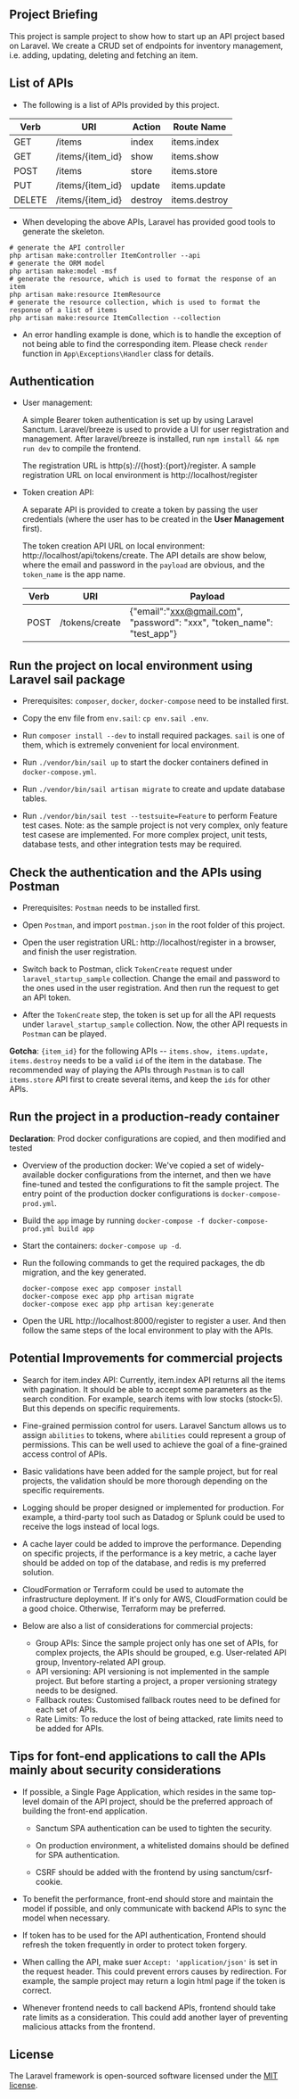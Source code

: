 ## Project Briefing

This project is sample project to show how to start up an API project based on Laravel. We create a CRUD set of endpoints for inventory management, i.e. adding, updating, deleting and fetching an item.

## List of APIs

- The following is a list of APIs provided by this project. 

| Verb   | URI              | Action  | Route Name    |
|--------|------------------|---------|---------------|
| GET    | /items           | index   | items.index   |
| GET    | /items/{item_id} | show    | items.show    |
| POST   | /items           | store   | items.store   |
| PUT    | /items/{item_id} | update  | items.update  |
| DELETE | /items/{item_id} | destroy | items.destroy |

- When developing the above APIs, Laravel has provided good tools to generate the skeleton. 

```
# generate the API controller
php artisan make:controller ItemController --api
# generate the ORM model
php artisan make:model -msf
# generate the resource, which is used to format the response of an item
php artisan make:resource ItemResource
# generate the resource collection, which is used to format the response of a list of items
php artisan make:resource ItemCollection --collection
```

- An error handling example is done, which is to handle the exception of not being able to find the corresponding item. Please check `render` function in `App\Exceptions\Handler` class for details. 

## Authentication

- User management:

    A simple Bearer token authentication is set up by using Laravel Sanctum. Laravel/breeze is used to provide a UI for user registration and management. After laravel/breeze is installed, run `npm install && npm run dev` to compile the frontend.

    The registration URL is http(s)://{host}:{port}/register. A sample registration URL on local environment is http://localhost/register

- Token creation API:

    A separate API is provided to create a token by passing the user credentials (where the user has to be created in the **User Management** first).
    
    The token creation API URL on local environment: http://localhost/api/tokens/create. The API details are show below, where the email and password in the `payload` are obvious, and the `token_name` is the app name.
    
    | Verb   | URI              | Payload    |
    |--------|------------------|------------|
    | POST    | /tokens/create  |{"email":"xxx@gmail.com", "password": "xxx", "token_name": "test_app"}|

## Run the project on local environment using Laravel sail package

- Prerequisites: `composer`, `docker`, `docker-compose` need to be installed first. 

- Copy the env file from `env.sail`: `cp env.sail .env`. 

- Run `composer install --dev` to install required packages. `sail` is one of them, which is extremely convenient for local environment.

- Run `./vendor/bin/sail up` to start the docker containers defined in `docker-compose.yml`. 

- Run `./vendor/bin/sail artisan migrate` to create and update database tables. 

- Run `./vendor/bin/sail test --testsuite=Feature` to perform Feature test cases. Note: as the sample project is not very complex, only feature test casese are implemented. For more complex project, unit tests, database tests, and other integration tests may be required.  

## Check the authentication and the APIs using Postman

- Prerequisites: `Postman` needs to be installed first. 

- Open `Postman`, and import `postman.json` in the root folder of this project.

- Open the user registration URL: http://localhost/register in a browser, and finish the user registration.

- Switch back to Postman, click `TokenCreate` request under `laravel_startup_sample` collection. Change the email and password to the ones used in the user registration. And then run the request to get an API token. 

- After the `TokenCreate` step, the token is set up for all the API requests under `laravel_startup_sample` collection. Now, the other API requests in `Postman` can be played. 

**Gotcha**: `{item_id}` for the following APIs -- `items.show, items.update, items.destroy` needs to be a valid `id` of the item in the database. The recommended way of playing the APIs through `Postman` is to call `items.store` API first to create several items, and keep the `ids` for other APIs. 

## Run the project in a production-ready container

**Declaration**: Prod docker configurations are copied, and then modified and tested

- Overview of the production docker: We've copied a set of widely-available docker configurations from the internet, and then we have fine-tuned and tested the configurations to fit the sample project. The entry point of the production docker configurations is `docker-compose-prod.yml`. 

- Build the `app` image by running `docker-compose -f docker-compose-prod.yml build app`

- Start the containers: `docker-compose up -d`. 

- Run the following commands to get the required packages, the db migration, and the key generated. 

  ```
  docker-compose exec app composer install
  docker-compose exec app php artisan migrate
  docker-compose exec app php artisan key:generate
  ```

- Open the URL http://localhost:8000/register to register a user. And then follow the same steps of the local environment to play with the APIs. 

## Potential Improvements for commercial projects

- Search for item.index API: Currently, item.index API returns all the items with pagination. It should be able to accept some parameters as the search condition. For example, search items with low stocks (stock<5). But this depends on specific requirements.

- Fine-grained permission control for users. Laravel Sanctum allows us to assign `abilities` to tokens, where `abilities` could represent a group of permissions. This can be well used to achieve the goal of a fine-grained access control of APIs. 

- Basic validations have been added for the sample project, but for real projects, the validation should be more thorough depending on the specific requirements. 

- Logging should be proper designed or implemented for production. For example, a third-party tool such as Datadog or Splunk could be used to receive the logs instead of local logs. 

- A cache layer could be added to improve the performance. Depending on specific projects, if the performance is a key metric, a cache layer should be added on top of the database, and redis is my preferred solution. 

- CloudFormation or Terraform could be used to automate the infrastructure deployment. If it's only for AWS, CloudFormation could be a good choice. Otherwise, Terraform may be preferred. 

- Below are also a list of considerations for commercial projects: 
    - Group APIs: Since the sample project only has one set of APIs, for complex projects, the APIs should be grouped, e.g. User-related API group, Inventory-related API group. 
    - API versioning: API versioning is not implemented in the sample project. But before starting a project, a proper versioning strategy needs to be designed.
    - Fallback routes: Customised fallback routes need to be defined for each set of APIs.
    - Rate Limits: To reduce the lost of being attacked, rate limits need to be added for APIs. 

## Tips for font-end applications to call the APIs mainly about security considerations

- If possible, a Single Page Application, which resides in the same top-level domain of the API project, should be the preferred approach of building the front-end application.

    - Sanctum SPA authentication can be used to tighten the security. 

    - On production environment, a whitelisted domains should be defined for SPA authentication. 

    - CSRF should be added with the frontend by using sanctum/csrf-cookie. 

- To benefit the performance, front-end should store and maintain the model if possible, and only communicate with backend APIs to sync the model when necessary. 

- If token has to be used for the API authentication, Frontend should refresh the token frequently in order to protect token forgery. 

- When calling the API, make suer `Accept: 'application/json'` is set in the request header. This could prevent errors causes by redirection. For example, the sample project may return a login html page if the token is correct. 

- Whenever frontend needs to call backend APIs, frontend should take rate limits as a consideration. This could add another layer of preventing malicious attacks from the frontend. 

## License

The Laravel framework is open-sourced software licensed under the [MIT license](https://opensource.org/licenses/MIT).
